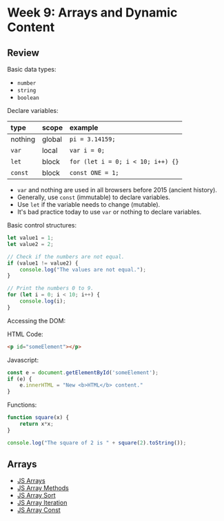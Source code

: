 # Week 9: Arrays and Dynamic Content

## Review

Basic data types:

- `number`
- `string`
- `boolean`

Declare variables:

| type    | scope  | example                           |
| :------ | :----- | :-------------------------------- |
| nothing | global | `pi = 3.14159;`                   |
| `var`   | local  | `var i = 0;`                      |
| `let`   | block  | `for (let i = 0; i < 10; i++) {}` |
| `const` | block  | `const ONE = 1;`                  |

- `var` and nothing are used in all browsers before 2015 (ancient history).
- Generally, use `const` (immutable) to declare variables.
- Use `let` if the variable needs to change (mutable).
- It's bad practice today to use `var` or nothing to declare variables.

Basic control structures:

```javascript
let value1 = 1;
let value2 = 2;

// Check if the numbers are not equal.
if (value1 != value2) {
    console.log("The values are not equal.");
}

// Print the numbers 0 to 9.
for (let i = 0; i < 10; i++) {
    console.log(i);
}
```

Accessing the DOM:

HTML Code:

```html
<p id="someElement"></p>
```

Javascript:

```javascript
const e = document.getElementById('someElement');
if (e) {
    e.innerHTML = "New <b>HTML</b> content."
}
```

Functions:

```javascript
function square(x) {
    return x*x;
}

console.log("The square of 2 is " + square(2).toString());
```

## Arrays

- [JS Arrays](https://www.w3schools.com/js/js_arrays.asp)
- [JS Array Methods](https://www.w3schools.com/js/js_array_methods.asp)
- [JS Array Sort](https://www.w3schools.com/js/js_array_sort.asp)
- [JS Array Iteration](https://www.w3schools.com/js/js_array_iteration.asp)
- [JS Array Const](https://www.w3schools.com/js/js_array_const.asp)
